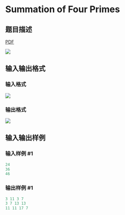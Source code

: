 # Summation of Four Primes

## 题目描述

[problemUrl]: https://uva.onlinejudge.org/index.php?option=com_onlinejudge&Itemid=8&category=13&page=show_problem&problem=1109

[PDF](https://uva.onlinejudge.org/external/101/p10168.pdf)

![](https://cdn.luogu.com.cn/upload/vjudge_pic/UVA10168/dbd4c633d17141608a1ca55bfb89b726db193b22.png)

## 输入输出格式

### 输入格式

![](https://cdn.luogu.com.cn/upload/vjudge_pic/UVA10168/66ad48d44c3f3562fa7cfd6e5f3376d7f4aa508a.png)

### 输出格式

![](https://cdn.luogu.com.cn/upload/vjudge_pic/UVA10168/412b44ff2cf760df62a83d3e72a6f5c9356295ae.png)

## 输入输出样例

### 输入样例 #1

```cpp
24
36
46
```


### 输出样例 #1

```cpp
3 11 3 7
3 7 13 13
11 11 17 7
```


